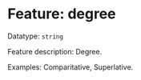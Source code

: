 # Feature: degree

Datatype: `string`

Feature description: Degree.

Examples: Comparitative, Superlative.
